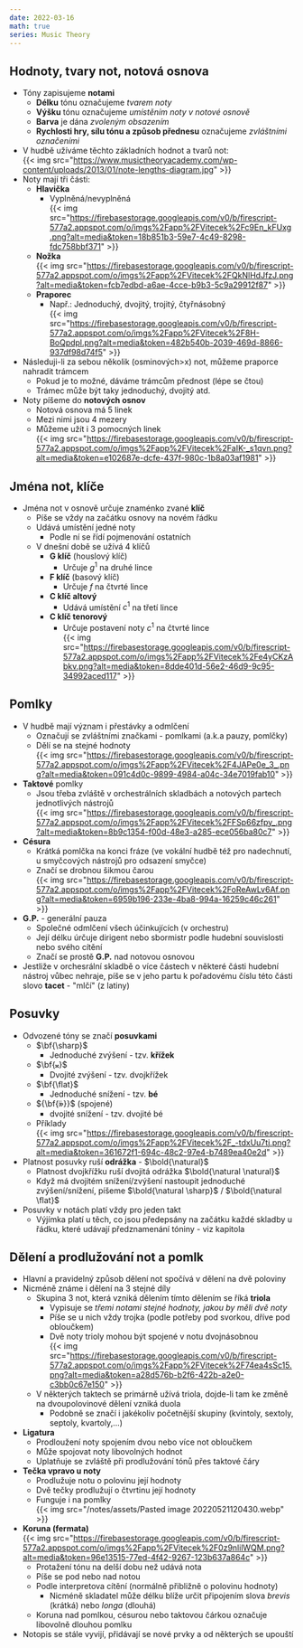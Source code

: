 ```yaml
---
date: 2022-03-16
math: true
series: Music Theory
---
```

## Hodnoty, tvary not, notová osnova  
- Tóny zapisujeme **notami**  
  - **Délku** tónu označujeme _tvarem noty_  
  - **Výšku** tónu označujeme _umístěním noty v notové osnově_  
  - **Barva** je dána _zvoleným obsazením_  
  - **Rychlosti hry, sílu tónu a způsob přednesu** označujeme _zvláštními označeními_  
- V hudbě užíváme těchto základních hodnot a tvarů not:  
{{< img src="https://www.musictheoryacademy.com/wp-content/uploads/2013/01/note-lengths-diagram.jpg" >}}
- Noty mají tři části:  
  - **Hlavička**  
	- Vyplněná/nevyplněná  
{{< img src="https://firebasestorage.googleapis.com/v0/b/firescript-577a2.appspot.com/o/imgs%2Fapp%2FVitecek%2Fc9En_kFUxg.png?alt=media&token=18b851b3-59e7-4c49-8298-fdc758bbf371" >}}  
  - **Nožka**  
{{< img src="https://firebasestorage.googleapis.com/v0/b/firescript-577a2.appspot.com/o/imgs%2Fapp%2FVitecek%2FQkNlHdJfzJ.png?alt=media&token=fcb7edbd-a6ae-4cce-b9b3-5c9a29912f87" >}}  
  - **Praporec**  
	- Např.: Jednoduchý, dvojitý, trojitý, čtyřnásobný  
{{< img src="https://firebasestorage.googleapis.com/v0/b/firescript-577a2.appspot.com/o/imgs%2Fapp%2FVitecek%2F8H-BoQpdpl.png?alt=media&token=482b540b-2039-469d-8866-937df98d74f5" >}}  
- Následuji-li za sebou několik (osminových>x) not, můžeme praporce nahradit trámcem  
  - Pokud je to možné, dáváme trámcům přednost (lépe se čtou)  
  - Trámec může být taky jednoduchý, dvojitý atd.  
- Noty píšeme do **notových osnov**  
  - Notová osnova má 5 linek  
  - Mezi nimi jsou 4 mezery  
  - Můžeme užít i 3 pomocných linek  
{{< img src="https://firebasestorage.googleapis.com/v0/b/firescript-577a2.appspot.com/o/imgs%2Fapp%2FVitecek%2FaIK-_s1qvn.png?alt=media&token=e102687e-dcfe-437f-980c-1b8a03af1981" >}}  
## Jména not, klíče  
- Jména not v osnově určuje znaménko zvané **klíč**  
  - Píše se vždy na začátku osnovy na novém řádku  
  - Udává umístění jedné noty  
	- Podle ní se řídí pojmenování ostatních  
  - V dnešní době se užívá 4 klíčů  
	- **G klíč** (houslový klíč)  
	  - Určuje $g^1$ na druhé lince  
	- **F klíč** (basový klíč)  
	  - Určuje $f$ na čtvrté lince  
	- **C klíč altový**  
	  - Udává umístění $c^1$ na třetí lince  
	- **C klíč tenorový**  
	  - Určuje postavení noty $c^1$ na čtvrté lince  
{{< img src="https://firebasestorage.googleapis.com/v0/b/firescript-577a2.appspot.com/o/imgs%2Fapp%2FVitecek%2Fe4yCKzAbkv.png?alt=media&token=8dde401d-56e2-46d9-9c95-34992aced117" >}}  
## Pomlky  
- V hudbě mají význam i přestávky a odmlčení  
  - Označují se zvláštními značkami - pomlkami (a.k.a pauzy, pomlčky)  
  - Dělí se na stejné hodnoty  
{{< img src="https://firebasestorage.googleapis.com/v0/b/firescript-577a2.appspot.com/o/imgs%2Fapp%2FVitecek%2F4JAPe0e_3_.png?alt=media&token=091c4d0c-9899-4984-a04c-34e7019fab10" >}}  
- **Taktové** pomlky  
  - Jsou třeba zvláště v orchestrálních skladbách a notových partech jednotlivých nástrojů  
{{< img src="https://firebasestorage.googleapis.com/v0/b/firescript-577a2.appspot.com/o/imgs%2Fapp%2FVitecek%2FFSp66zfpy_.png?alt=media&token=8b9c1354-f00d-48e3-a285-ece056ba80c7" >}}  
- **Césura**  
  - Krátká pomlčka na konci fráze (ve vokální hudbě též pro nadechnutí, u smyčcových nástrojů pro odsazení smyčce)  
  - Značí se drobnou šikmou čarou  
{{< img src="https://firebasestorage.googleapis.com/v0/b/firescript-577a2.appspot.com/o/imgs%2Fapp%2FVitecek%2FoReAwLv6Af.png?alt=media&token=6959b196-233e-4ba8-994a-16259c46c261" >}}  
- **G.P.** - generální pauza  
  - Společné odmlčení všech účinkujících (v orchestru)  
  - Její délku úrčuje dirigent nebo sbormistr podle hudební souvislosti nebo svého cítění  
  - Značí se prostě $\textbf{G.P.}$ nad notovou osnovou  
- Jestliže v orchesrální skladbě o více částech v některé části hudební nástroj vůbec nehraje, píše se v jeho partu k pořadovému číslu této části slovo **tacet** - "mlčí" (z latiny)  
## Posuvky  
- Odvozené tóny se značí **posuvkami**  
  - $\bf{\sharp}$  
	- Jednoduché zvýšení - tzv. **křížek**  
  - $\bf{𝄪}$  
	- Dvojité zvýšení - tzv. dvojkřížek  
  - $\bf{\flat}$  
	- Jednoduché snížení - tzv. **bé**  
  - ${\bf{𝄫}}$ (spojené)  
	- dvojité snížení - tzv. dvojité bé  
  - Příklady  
{{< img src="https://firebasestorage.googleapis.com/v0/b/firescript-577a2.appspot.com/o/imgs%2Fapp%2FVitecek%2F_-tdxUu7tj.png?alt=media&token=361672f1-694c-48c2-97e4-b7489ea40e2d" >}}  
- Platnost posuvky ruší **odrážka** - $\bold{\natural}$  
  - Platnost dvojkřížku ruší dvojitá odrážka $\bold{\natural \natural}$  
  - Když má dvojitém snížení/zvýšení nastoupit jednoduché zvýšení/snížení, píšeme $\bold{\natural \sharp}$ / $\bold{\natural \flat}$  
- Posuvky v notách platí vždy pro jeden takt  
  - Výjímka platí u těch, co jsou předepsány na začátku každé skladby u řádku, které udávají předznamenání tóniny - viz kapitola  
## Dělení a prodlužování not a pomlk  
- Hlavní a pravidelný způsob dělení not spočívá v dělení na dvě poloviny  
- Nicméně známe i dělení na 3 stejné díly  
  - Skupina 3 not, která vzniká dělením tímto dělením se říká **triola**  
	- Vypisuje se _třemi notami stejné hodnoty, jakou by měli dvě noty_  
	- Píše se u nich vždy trojka (podle potřeby pod svorkou, dříve pod obloučkem)  
	- Dvě noty trioly mohou být spojené v notu dvojnásobnou  
{{< img src="https://firebasestorage.googleapis.com/v0/b/firescript-577a2.appspot.com/o/imgs%2Fapp%2FVitecek%2F74ea4sSc15.png?alt=media&token=a28d576b-b2f6-422b-a2e0-c3bb0c67e150" >}}  
  - V některých taktech se primárně užívá triola, dojde-li tam ke změně na dvoupolovinové dělení vzniká duola  
	- Podobně se značí i jakékoliv početnější skupiny (kvintoly, sextoly, septoly, kvartoly,...)  
- **Ligatura**  
  - Prodloužení noty spojením dvou nebo více not obloučkem  
  - Může spojovat noty libovolných hodnot  
  - Uplatňuje se zvláště při prodlužování tónů přes taktové čáry  
- **Tečka vpravo u noty**  
  - Prodlužuje notu o polovinu její hodnoty  
  - Dvě tečky prodlužují o čtvrtinu její hodnoty  
  - Funguje i na pomlky  
{{< img src="/notes/assets/Pasted image 20220521120430.webp" >}}
- **Koruna (fermata)**  
{{< img src="https://firebasestorage.googleapis.com/v0/b/firescript-577a2.appspot.com/o/imgs%2Fapp%2FVitecek%2F0z9nlilWQM.png?alt=media&token=96e13515-77ed-4f42-9267-123b637a864c" >}}  
  - Protažení tónu na delší dobu než udává nota  
  - Píše se pod nebo nad notou  
  - Podle interpretova cítění (normálně přibližně o polovinu hodnoty)  
	- Nicméně skladatel může délku blíže určit připojením slova _brevis_ (krátká) nebo _longa_ (dlouhá)  
  - Koruna nad pomlkou, césurou nebo taktovou čárkou označuje libovolně dlouhou pomlku  
- Notopis se stále vyvijí, přidávají se nové prvky a od některých se upouští